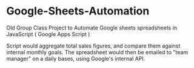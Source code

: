 # Google-Sheets-Automation

Old Group Class Project to Automate Google sheets spreadsheets in JavaScript ( Google Apps Script )

Script would aggregate total sales figures, and compare them against internal monthly goals. 
The spreadsheet would then be emailed to "team manager" on a daily bases, using Google's internal API.
